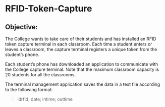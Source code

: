 # RFID-Token-Capture

## Objective: 
The College wants to take care of their students and has installed an 
RFID token capture terminal in each classroom. Each time a student enters or 
leaves a classroom, the capture terminal registers a unique token from the 
student’s phone.

Each student’s phone has downloaded an application to 
communicate with the College capture terminal. Note that the maximum 
classroom capacity is 20 students for all the classrooms.

The terminal management application saves the data in a text file 
according to the following format:

> idrfid; date; intime; outtime
